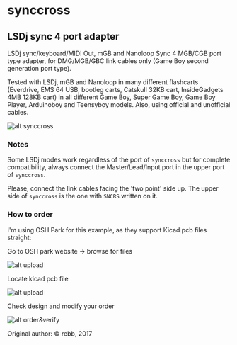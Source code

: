 # synccross
## LSDj sync 4 port adapter
LSDj sync/keyboard/MIDI Out, mGB and Nanoloop Sync 4 MGB/CGB port type adapter, for DMG/MGB/GBC link cables only (Game Boy second generation port type).

Tested with LSDj, mGB and Nanoloop in many different flashcarts (Everdrive, EMS 64 USB, bootleg carts, Catskull 32KB cart, InsideGadgets 4MB 128KB cart) in all different Game Boy, Super Game Boy, Game Boy Player, Arduinoboy and Teensyboy models. Also, using official and unofficial cables.

![alt synccross](https://github.com/lpla/synccross/blob/master/images/synccross.png)


### Notes

Some LSDj modes work regardless of the port of `synccross` but for complete compatibility, always connect the Master/Lead/Input port in the upper port of `synccross`.

Please, connect the link cables facing the 'two point' side up. The upper side of `synccross` is the one with `SNCRS` written on it.



### How to order

I'm using OSH Park for this example, as they support Kicad pcb files straight:

Go to OSH park website -> browse for files

![alt upload](https://github.com/lpla/synccross/blob/master/images/oshpark_browse.png)

Locate kicad pcb file

![alt upload](https://github.com/lpla/synccross/blob/master/images/osh_locatefile.png)

Check design and modify your order

![alt order&verify](https://github.com/lpla/synccross/blob/master/images/verify_board.png
)



Original author: © rebb, 2017
